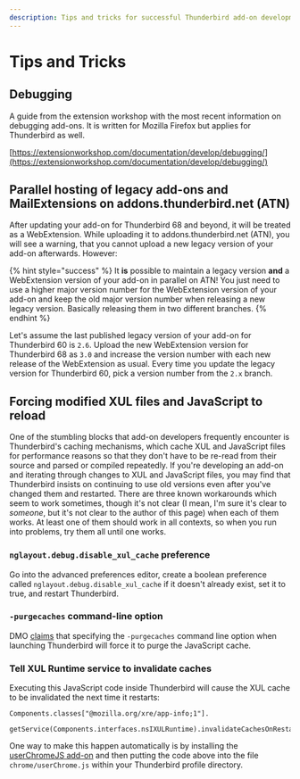 ```yaml
---
description: Tips and tricks for successful Thunderbird add-on development.
---
```


# Tips and Tricks

## Debugging

A guide from the extension workshop with the most recent information on debugging add-ons. It is written for Mozilla Firefox but applies for Thunderbird as well.

[https://extensionworkshop.com/documentation/develop/debugging/](https://extensionworkshop.com/documentation/develop/debugging/)

## Parallel hosting of legacy add-ons and MailExtensions on addons.thunderbird.net \(ATN\)

After updating your add-on for Thunderbird 68 and beyond, it will be treated as a WebExtension. While uploading it to addons.thunderbird.net \(ATN\), you will see a warning, that you cannot upload a new legacy version of your add-on afterwards. However:

{% hint style="success" %}
It **is** possible to maintain a legacy version **and** a WebExtension version of your add-on in parallel on ATN! You just need to use a higher major version number for the WebExtension version of your add-on and keep the old major version number when releasing a new legacy version. Basically releasing them in two different branches.
{% endhint %}

Let's assume the last published legacy version of your add-on for Thunderbird 60 is `2.6`. Upload the new WebExtension version for Thunderbird 68 as `3.0` and increase the version number with each new release of the WebExtension as usual. Every time you update the legacy version for Thunderbird 60, pick a version number from the `2.x` branch.

## Forcing modified XUL files and JavaScript to reload

One of the stumbling blocks that add-on developers frequently encounter is Thunderbird's caching mechanisms, which cache XUL and JavaScript files for performance reasons so that they don't have to be re-read from their source and parsed or compiled repeatedly. If you're developing an add-on and iterating through changes to XUL and JavaScript files, you may find that Thunderbird insists on continuing to use old versions even after you've changed them and restarted. There are three known workarounds which seem to work sometimes, though it's not clear \(I mean, I'm sure it's clear to _someone_, but it's not clear to the author of this page\) when each of them works. At least one of them should work in all contexts, so when you run into problems, try them all until one works.

### `nglayout.debug.disable_xul_cache` preference

Go into the advanced preferences editor, create a boolean preference called `nglayout.debug.disable_xul_cache` if it doesn't already exist, set it to true, and restart Thunderbird.

### `-purgecaches` command-line option

DMO [claims](https://developer.mozilla.org/en-US/docs/Mozilla/Command_Line_Options#-purgecaches) that specifying the `-purgecaches` command line option when launching Thunderbird will force it to purge the JavaScript cache.

### Tell XUL Runtime service to invalidate caches

Executing this JavaScript code inside Thunderbird will cause the XUL cache to be invalidated the next time it restarts:

```text
Components.classes["@mozilla.org/xre/app-info;1"].
    getService(Components.interfaces.nsIXULRuntime).invalidateCachesOnRestart();
```

One way to make this happen automatically is by installing the [userChromeJS add-on](https://addons.thunderbird.net/thunderbird/addon/userchromejs-2/) and then putting the code above into the file `chrome/userChrome.js` within your Thunderbird profile directory.

